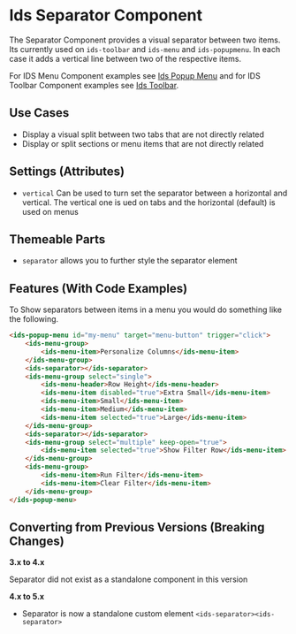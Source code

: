 # Ids Separator Component

The Separator Component provides a visual separator between two items. Its currently used on `ids-toolbar` and `ids-menu` and `ids-popupmenu`. In each case it adds a vertical line between two of the respective items.

For IDS Menu Component examples see [Ids Popup Menu](../ids-menu/README.md) and for IDS Toolbar Component examples see [Ids Toolbar](../ids-toolbar/README.md).

## Use Cases

- Display a visual split between two tabs that are not directly related
- Display or split sections or menu items that are not directly related

## Settings (Attributes)

- `vertical` Can be used to turn set the separator between a horizontal and vertical. The vertical one is ued on tabs and the horizontal (default) is used on menus

## Themeable Parts

- `separator` allows you to further style the separator element

## Features (With Code Examples)

To Show separators between items in a menu you would do something like the following.

```html
<ids-popup-menu id="my-menu" target="menu-button" trigger="click">
    <ids-menu-group>
        <ids-menu-item>Personalize Columns</ids-menu-item>
    </ids-menu-group>
    <ids-separator></ids-separator>
    <ids-menu-group select="single">
        <ids-menu-header>Row Height</ids-menu-header>
        <ids-menu-item disabled="true">Extra Small</ids-menu-item>
        <ids-menu-item>Small</ids-menu-item>
        <ids-menu-item>Medium</ids-menu-item>
        <ids-menu-item selected="true">Large</ids-menu-item>
    </ids-menu-group>
    <ids-separator></ids-separator>
    <ids-menu-group select="multiple" keep-open="true">
        <ids-menu-item selected="true">Show Filter Row</ids-menu-item>
    </ids-menu-group>
    <ids-menu-group>
        <ids-menu-item>Run Filter</ids-menu-item>
        <ids-menu-item>Clear Filter</ids-menu-item>
    </ids-menu-group>
</ids-popup-menu>
```

## Converting from Previous Versions (Breaking Changes)

**3.x to 4.x**

Separator did not exist as a standalone component in this version

**4.x to 5.x**

- Separator is now a standalone custom element `<ids-separator><ids-separator>`
